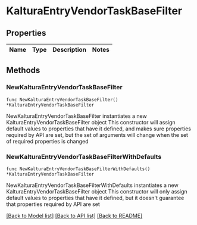 # KalturaEntryVendorTaskBaseFilter

## Properties

Name | Type | Description | Notes
------------ | ------------- | ------------- | -------------

## Methods

### NewKalturaEntryVendorTaskBaseFilter

`func NewKalturaEntryVendorTaskBaseFilter() *KalturaEntryVendorTaskBaseFilter`

NewKalturaEntryVendorTaskBaseFilter instantiates a new KalturaEntryVendorTaskBaseFilter object
This constructor will assign default values to properties that have it defined,
and makes sure properties required by API are set, but the set of arguments
will change when the set of required properties is changed

### NewKalturaEntryVendorTaskBaseFilterWithDefaults

`func NewKalturaEntryVendorTaskBaseFilterWithDefaults() *KalturaEntryVendorTaskBaseFilter`

NewKalturaEntryVendorTaskBaseFilterWithDefaults instantiates a new KalturaEntryVendorTaskBaseFilter object
This constructor will only assign default values to properties that have it defined,
but it doesn't guarantee that properties required by API are set


[[Back to Model list]](../README.md#documentation-for-models) [[Back to API list]](../README.md#documentation-for-api-endpoints) [[Back to README]](../README.md)


